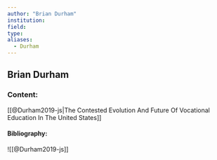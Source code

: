 ```yaml
---
author: "Brian Durham"
institution:
field:
type:
aliases:
  - Durham
---
```


## Brian Durham

### Content:
[[@Durham2019-js|The Contested Evolution And Future Of Vocational Education In The United States]]

#### Bibliography:

![[@Durham2019-js]]